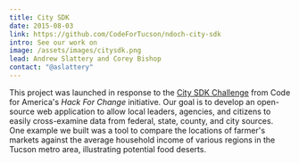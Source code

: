 ```yaml
---
title: City SDK
date: 2015-08-03
link: https://github.com/CodeForTucson/ndoch-city-sdk
intro: See our work on
image: /assets/images/citysdk.png
lead: Andrew Slattery and Corey Bishop
contact: "@aslattery"
---
```


This project was launched in response to the [City SDK Challenge](http://hackforchange.org/challenges/citysdk/) from Code for America's _Hack For Change_ initiative. Our goal is to develop an open-source web application to allow local leaders, agencies, and citizens to easily cross-examine data from federal, state, county, and city sources. One example we built was a tool to compare the locations of farmer's markets against the average household income of various regions in the Tucson metro area, illustrating potential food deserts.
